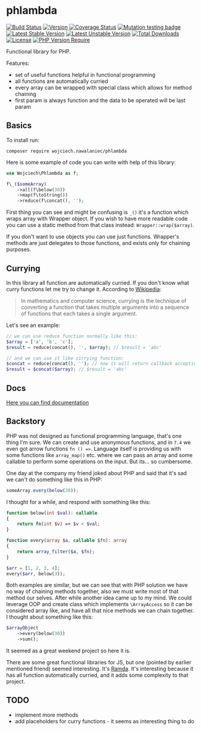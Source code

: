 # phlambda
[![Build Status](https://travis-ci.com/wnnawalaniec/phlambda.svg?branch=master)](https://travis-ci.com/wnnawalaniec/phlambda)
[![Version](http://poser.pugx.org/wojciech.nawalaniec/phlambda/version)](https://packagist.org/packages/wojciech.nawalaniec/phlambda)
[![Coverage Status](https://coveralls.io/repos/github/wnnawalaniec/phlambda/badge.svg?branch=master)](https://coveralls.io/github/wnnawalaniec/phlambda?branch=master)
[![Mutation testing badge](https://img.shields.io/endpoint?style=flat&url=https%3A%2F%2Fbadge-api.stryker-mutator.io%2Fgithub.com%2Fwnnawalaniec%2Fphlambda%2Fmaster)](https://dashboard.stryker-mutator.io/reports/github.com/wnnawalaniec/phlambda/master)
[![Latest Stable Version](http://poser.pugx.org/wojciech.nawalaniec/phlambda/v)](https://packagist.org/packages/wojciech.nawalaniec/phlambda)
[![Latest Unstable Version](http://poser.pugx.org/wojciech.nawalaniec/phlambda/v/unstable)](https://packagist.org/packages/wojciech.nawalaniec/phlambda)
[![Total Downloads](http://poser.pugx.org/wojciech.nawalaniec/phlambda/downloads)](https://packagist.org/packages/wojciech.nawalaniec/phlambda)
[![License](http://poser.pugx.org/wojciech.nawalaniec/phlambda/license)](https://packagist.org/packages/wojciech.nawalaniec/phlambda)
[![PHP Version Require](http://poser.pugx.org/wojciech.nawalaniec/phlambda/require/php)](https://packagist.org/packages/wojciech.nawalaniec/phlambda)

Functional library for PHP.

Features:
 - set of useful functions helpful in functional programming
 - all functions are automatically curried
 - every array can be wrapped with special class which allows for method chaining
 - first param is always function and the data to be operated will be last param

## Basics
To install run:
```
composer require wojciech.nawalaniec/phlambda
```

Here is some example of code you can write with help of this library:
```php
use Wojciech\Phlambda as f;

f\_($someArray)
    ->all(f\below(30))
    ->map(f\toString())
    ->reduce(f\concat(), '');
```

First thing you can see and might be confusing is `_()` it's a function which wraps array with Wrapper object.
If you wish to have more readable code you can use a static method from that class instead: `Wrapper::wrap($array)`.

If you don't want to use objects you can use just functions. Wrapper's methods are just delegates to those functions,
and exists only for chaining purposes.

## Currying
In this library all function are automatically curried. If you don't know what curry functions let me try to change it.
According to [Wikipedia](https://en.wikipedia.org/wiki/Currying):
> In mathematics and computer science, currying is the technique of converting a function that takes multiple arguments into a sequence of functions that each takes a single argument.

Let's see an example:
 ```php
// we can use reduce function normally like this:
$array = ['a', 'b', 'c'];
$result = reduce(concat(), '', $array); // $result = 'abc'

// and we can use it like cirrying function:
$concat = reduce(concat(), ''); // now it will return callback accepting last param from reduce - an array
$result = $concat($array); // $result = 'abc'
```

## Docs

[Here you can find documentation](https://wnnawalaniec.github.io/phlambda/packages/Application.html)

## Backstory
PHP was not designed as functional programming language, that's one thing I'm sure. 
We can create and use anonymous functions, and in `7.4` we even got arrow functions `fn () =>`.
Language itself is providing us with some functions like `array_map()` etc. where we can pass an array
and some callable to perform some operations on the input.
But its... so cumbersome.

One day at the company my friend joked about PHP and said that it's sad we can't do something like this in PHP:
```js
someArray.every(below(30));
```

I thought for a while, and respond with something like this:
```php
function below(int $val): callable
{
    return fn(int $v) => $v < $val;
}

function every(array $a, callable $fn): array
{
    return array_filter($a, $fn);
}

$arr = [1, 2, 3, 4];
every($arr, below(3));
```

Both examples are similar, but we can see that with PHP solution we have no way of chaining methods together, also we
must write most of that method our selves. After while another idea came up to my mind. We could leverage OOP and create
class which implements `\ArrayAccess` so it can be considered array like, and have all that nice methods we can chain together.
I thought about something like this:
```php
$arrayObject
    ->every(below(30))
    ->sum();
```
It seemed as a great weekend project so here it is.

There are some great functional libraries for JS, but one (pointed by earlier mentioned friend) seemed interesting.
It's [Ramda](https://github.com/ramda/ramda). It's interesting because it has all function automatically curried, and it
adds some complexity to that project.

## TODO
- implement more methods
- add placeholders for curry functions - it seems as interesting thing to do
